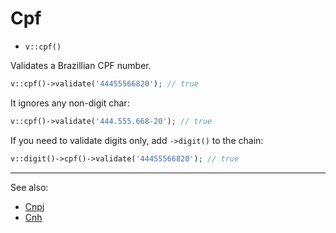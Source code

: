 # Cpf

- `v::cpf()`

Validates a Brazillian CPF number.

```php
v::cpf()->validate('44455566820'); // true
```

It ignores any non-digit char:

```php
v::cpf()->validate('444.555.668-20'); // true
```

If you need to validate digits only, add `->digit()` to
the chain:

```php
v::digit()->cpf()->validate('44455566820'); // true
```

***
See also:

  * [Cnpj](Cnpj.md)
  * [Cnh](Cnh.md)
